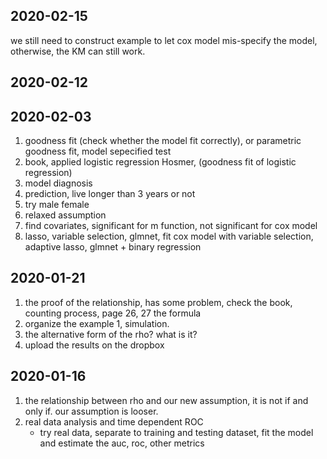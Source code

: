 
## 2020-02-15

we still need to construct example to let cox model mis-specify the model, otherwise, the KM can still work. 

## 2020-02-12




## 2020-02-03

1. goodness fit (check whether the model fit correctly), or parametric goodness fit, model sepecified test
2. book, applied logistic regression Hosmer, (goodness fit of logistic regression)
3. model diagnosis 
4. prediction, live longer than 3 years or not 
5. try male female
6. relaxed assumption 
7. find covariates, significant for m function, not significant for cox model
8. lasso, variable selection, glmnet, fit cox model with variable selection, adaptive lasso, glmnet + binary regression

## 2020-01-21

1. the proof of the relationship, has some problem, check the book, counting process, page 26, 27 the formula
2. organize the example 1, simulation. 
3. the alternative form of the rho? what is it? 
4. upload the results on the dropbox


## 2020-01-16

1. the relationship between rho and our new assumption, it is not if and only if. our assumption is looser. 
2. real data analysis and time dependent ROC
    + try real data, separate to training and testing dataset, fit the model and estimate the auc, roc, other metrics


